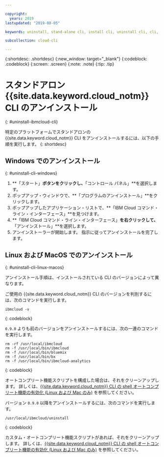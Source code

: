 ```yaml
---

copyright:
  years: 2019
lastupdated: "2019-08-05"

keywords: uninstall, stand-alone cli, install cli, uninstall cli, cli, command line, command-line, windows powershell, linux, macos, installer, standalone cli

subcollection: cloud-cli

---
```


{:shortdesc: .shortdesc}
{:new_window: target="_blank"}
{:codeblock: .codeblock}
{:screen: .screen}
{:note: .note}
{:tip: .tip}

# スタンドアロン {{site.data.keyword.cloud_notm}} CLI のアンインストール
{: #uninstall-ibmcloud-cli}

特定のプラットフォームでスタンドアロンの {{site.data.keyword.cloud_notm}} CLI をアンインストールするには、以下の手順を実行します。
{: shortdesc}

## Windows でのアンインストール
{: #uninstall-cli-windows}

1. **「スタート」**ボタンをクリックし、**「コントロール パネル」**を選択します。
2. ポップアップ・ウィンドウで、**「プログラムのアンインストール」**をクリックします。
3. ポップアップしたアプリケーション・リストで、**「IBM Cloud コマンド・ライン・インターフェース」**を見つけます。
4. **「IBM Cloud コマンド・ライン・インターフェース」**を右クリックして、**「アンインストール」**を選択します。
5. アンインストーラーが開始します。 指示に従ってアンインストールを完了します。

## Linux および MacOS でのアンインストール
{: #uninstall-cli-linux-macos}

アンインストール手順は、インストールされている CLI のバージョンによって異なります。

ご使用の {{site.data.keyword.cloud_notm}} CLI のバージョンを判別するには、次のコマンドを実行します。
```
ibmcloud -v
```
{: codeblock}

`0.9.0` よりも前のバージョンをアンインストールするには、次の一連のコマンドを実行します。
  ```
  rm -rf /usr/local/ibmcloud
  rm -f /usr/local/bin/ibmcloud
  rm -f /usr/local/bin/bluemix
  rm -f /usr/local/bin/bx
  rm -f /usr/local/bin/ibmcloud-analytics
  ```
  {: codeblock}

オートコンプリート機能スクリプトを構成した場合は、それをクリーンアップします。 詳しくは、[{{site.data.keyword.cloud_notm}} CLI の shell オートコンプリート機能の有効化 (Linux および Mac のみ)](/docs/cli/reference/ibmcloud?topic=cloud-cli-shell-autocomplete#shell-autocomplete) を参照してください。

バージョン `0.9.0` 以降をアンインストールするには、次のコマンドを実行します。
  ```
  /usr/local/ibmcloud/uninstall
  ```
  {: codeblock}

カスタム・オートコンプリート機能スクリプトがあれば、それをクリーンアップします。 詳しくは、[{{site.data.keyword.cloud_notm}} CLI の shell オートコンプリート機能の有効化 (Linux および Mac のみ)](/docs/cli/reference/ibmcloud?topic=cloud-cli-shell-autocomplete#shell-autocomplete) を参照してください。
